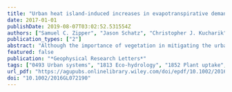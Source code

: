 ```yaml
---
title: "Urban heat island-induced increases in evapotranspirative demand"
date: 2017-01-01
publishDate: 2019-08-07T03:02:52.531554Z
authors: ["Samuel C. Zipper", "Jason Schatz", "Christopher J. Kucharik", "Steven P. Loheide"]
publication_types: ["2"]
abstract: "Although the importance of vegetation in mitigating the urban heat island (UHI) is known, the impacts of UHI-induced changes in micrometeorological conditions on vegetation are not well understood. Here we show that plant water requirements are significantly higher in urban areas compared to rural areas surrounding Madison, WI, driven by increased air temperature with minimal effects of decreased air moisture content. Local increases in impervious cover are strongly associated with increased evapotranspirative demand in a consistent manner across years, with most increases caused by elevated temperatures during the growing season rather than changes in changes in growing season length. Potential evapotranspiration is up to 10% higher due to the UHI, potentially mitigating changes to the water and energy balances caused by urbanization. Our results indicate that local-scale land cover decisions (increases in impervious cover) can significantly impact evapotranspirative demand, with likely implications for water and carbon cycling in urban ecosystems."
featured: false
publication: "*Geophysical Research Letters*"
tags: ["0493 Urban systems", "1813 Eco-hydrology", "1852 Plant uptake", "1878 Water/energy interactions", "3322 Land/atmosphere interactions", "ecohydrology", "plant water use", "urban climatology", "urban ecology", "urban heat island", "Reference evapotranspiration"]
url_pdf: "https://agupubs.onlinelibrary.wiley.com/doi/epdf/10.1002/2016GL072190"
doi: "10.1002/2016GL072190"
---
```


